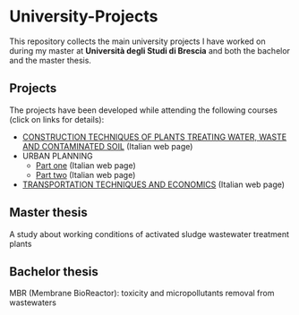 ﻿# University-Projects
This repository collects the main university projects I have worked on during my master at **Università degli Studi di Brescia** and 
both the bachelor and the master thesis.

## Projects
The projects have been developed while attending the following courses (click on links for details):
- [CONSTRUCTION TECHNIQUES OF PLANTS TREATING WATER, WASTE AND CONTAMINATED SOIL](https://www.unibs.it/ugov/degreecourse/50062) (Italian web page)
- URBAN PLANNING
  - [Part one](https://www.unibs.it/ugov/degreecourse/35885) (Italian web page)
  - [Part two](https://www.unibs.it/ugov/degreecourse/49943) (Italian web page)
- [TRANSPORTATION TECHNIQUES AND ECONOMICS](https://www.unibs.it/ugov/degreecourse/50061) (Italian web page)

## Master thesis
A study about working conditions of activated sludge wastewater treatment plants ​


## Bachelor thesis
MBR (Membrane BioReactor): toxicity and micropollutants removal from wastewaters​
